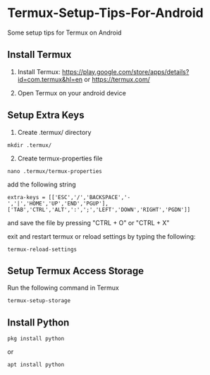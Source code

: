 # Termux-Setup-Tips-For-Android
Some setup tips for Termux on Android


## Install Termux
1. Install Termux:
https://play.google.com/store/apps/details?id=com.termux&hl=en or https://termux.com/

2. Open Termux on your android device

## Setup Extra Keys
1. Create .termux/ directory
```shell
mkdir .termux/
```

2. Create termux-properties file
```shell
nano .termux/termux-properties
```

add the following string
```nanorc
extra-keys = [['ESC','/','BACKSPACE','-','|','HOME','UP','END','PGUP'],['TAB','CTRL','ALT',':',';','LEFT','DOWN','RIGHT','PGDN']]
```

and save the file by pressing "CTRL + O" or "CTRL + X"

exit and restart termux or reload settings by typing the following:
```shell
termux-reload-settings
```

## Setup Termux Access Storage
Run the following command in Termux
```shell
termux-setup-storage
```

## Install Python
```shell
pkg install python
```
or
```shell
apt install python
```
